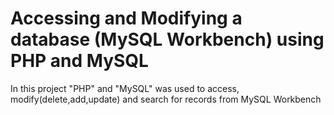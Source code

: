 # Accessing and Modifying a database (MySQL Workbench) using PHP and MySQL
In this project "PHP" and "MySQL" was used to access, modify(delete,add,update) and search for records from MySQL Workbench
